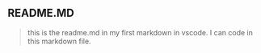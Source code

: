 ## README.MD
> this is the readme.md in my first markdown in vscode. I can code in this markdown file.